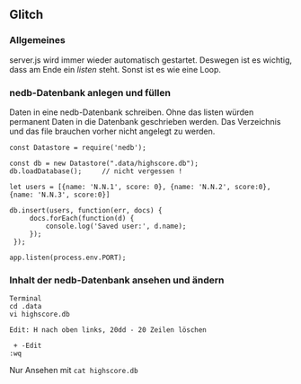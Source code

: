 ## Glitch

### Allgemeines

server.js wird immer wieder automatisch gestartet. Deswegen ist es wichtig, dass am Ende ein
*listen* steht. Sonst ist es wie eine Loop.


### nedb-Datenbank anlegen und füllen

Daten in eine nedb-Datenbank schreiben. Ohne das listen würden permanent Daten in die Datenbank geschrieben werden. Das Verzeichnis und das file brauchen vorher nicht angelegt zu werden.

```
const Datastore = require('nedb');  

const db = new Datastore(".data/highscore.db");
db.loadDatabase();     // nicht vergessen !

let users = [{name: 'N.N.1', score: 0}, {name: 'N.N.2', score:0}, {name: 'N.N.3', score:0}]

db.insert(users, function(err, docs) {
     docs.forEach(function(d) {
         console.log('Saved user:', d.name);
     });
 });

app.listen(process.env.PORT);
```

### Inhalt der nedb-Datenbank ansehen und ändern

```
Terminal 
cd .data
vi highscore.db  

Edit: H nach oben links, 20dd - 20 Zeilen löschen

 + -Edit
:wq

```
Nur Ansehen mit `cat highscore.db`